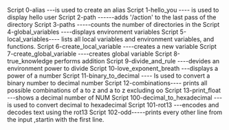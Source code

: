 Script 0-alias ---is used to create an alias
Script 1-hello_you ---- is used to display hello user
Script 2-path ------adds '/action' to the last pass of the directory
Script 3-paths -----counts the number of directories in the 
Script 4-global_variables ----displays environment variables
Script 5-local_variables---- lists all local variables and environment variables, and functions.
Script 6-create_local_variable ----creates a new variable
Script 7-create_global_variable ----creates global variable
Script 8-true_knowledge performs addition
Script 9-divide_and_rule ----devides an environment power to divide
Script 10-love_exponent_breath ---displays a power of a number
Script 11-binary_to_decimal ---- Is used to convert a binary number to decimal number
Script 12-combinations---- prints all possible combinations of a to z and a to z excluding oo
Script 13-print_float ---shows a decimal number of NUM
Script 100-decimal_to_hexadecimal ---is used to convert decimal to hexadecimal
Script 101-rot13 ---encodes and decodes text using the rot13
Script 102-odd-----prints every other line from the input ,startin with the first line.
